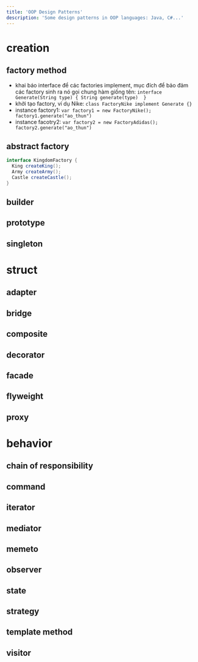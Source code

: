 ```yaml
---
title: 'OOP Design Patterns'
description: 'Some design patterns in OOP languages: Java, C#...'
---
```


# creation

## factory method

- khai báo interface để các factories implement, mục đích để bảo đảm các factory sinh ra nó gọi chung hàm giống tên: `interface Generate(String type) { String generate(type)  }`
- khởi tạo factory, ví dụ Nike: `class FactoryNike implement Generate {}`
- instance factory1: `var factory1 = new FactoryNike(); factory1.generate("ao_thun")`
- instance facotry2: `var factory2 = new FactoryAdidas(); factory2.generate("ao_thun")`

## abstract factory


```java
interface KingdomFactory {
  King createKing();
  Army createArmy();
  Castle createCastle();
}
```


## builder



## prototype



## singleton


# struct

## adapter



## bridge

## composite


## decorator

## facade


## flyweight


## proxy


# behavior

## chain of responsibility

## command


## iterator

## mediator

## memeto

## observer

## state

## strategy

## template method

## visitor

